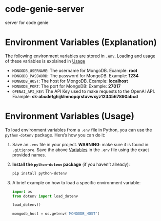 # code-genie-server
server for code genie

# Environment Variables (Explanation)

The following environment variables are stored in `.env`. Loading and usage of these variables is explained in [Usage](#environment-variables-usage)

- `MONGODB_USERNAME`: The username for MongoDB. Example: **root**
- `MONGODB_PASSWORD`: The password for MongoDB. Example: **1234**
- `MONGODB_HOST`: The host for MongoDB. Example: **localhost**
- `MONGODB_PORT`: The port for MongoDB: Example: **27017**
- `OPENAI_API_KEY`: The API Key used to make requests to the OpenAI API. Example: **sk-abcdefghijklmnopqrstuvwxyz1234567890abcd**


# Environment Variables (Usage)

To load environment variables from a `.env` file in Python, you can use the `python-dotenv` package. Here’s how you can do it:

1. Save an `.env` file in your project. **WARNING**: make sure it is found in `.gitignore`. Save the above [Variables](#environment-variables-explanation) in the `.env` file using the exact provided names.

2. **Install the `python-dotenv` package** (if you haven’t already):
   ```sh
   pip install python-dotenv
   
3. A brief example on how to load a specific environment variable:
    ```python
    import os
    from dotenv import load_dotenv
    
    load_dotenv()
    
    mongodb_host = os.getenv('MONGODB_HOST')
    ```
   